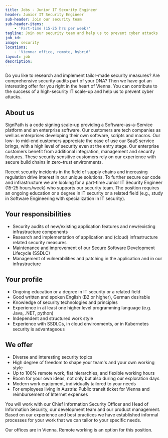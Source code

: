 ```yaml
---
title: Jobs - Junior IT Security Engineer
header: Junior IT Security Engineer
sub-header: Join our security team
sub-header-items:
    - 'Part-time (15-25 hrs per week)'
tagline: Join our security team and help us to prevent cyber attacks
job_id:
image: security
locations: 
    - 'Vienna: office, remote, hybrid'
layout: job
description:
---
```


Do you like to research and implement tailor-made security measures? Are comprehensive security audits part of your DNA? Then we have got an interesting offer for you right in the heart of Vienna. You can contribute to the success of a high-security IT scale-up and help us to prevent cyber attacks.

## About us

SignPath is a code signing scale-up providing a Software-as-a-Service platform and an enterprise software. Our customers are tech companies as well as enterprises developing their own software, scripts and macros. Our low- to mid-end customers appreciate the ease of use our SaaS service brings, with a high level of security even at the entry stage. Our enterprise customers benefit from additional integration, management and security features. These security sensitive customers rely on our experience with secure build chains in zero-trust environments.

Recent security incidents in the field of supply chains and increasing regulation drive interest in our unique solutions. To further secure our code and infrastructure we are looking for a part-time Junior IT Security Engineer (15-25 hours/week) who supports our security team. The position requires an ongoing education or a degree in IT security or a related field (e.g., study in Software Engineering with specialization in IT security).

## Your responsibilities

* Security audits of new/existing application features and new/existing infrastructure components
* Research and implementation of application and (cloud) infrastructure related security measures
* Maintenance and improvement of our Secure Software Development Lifecycle (SSDLC)
* Management of vulnerabilities and patching in the application and in our infrastructure

## Your profile

* Ongoing education or a degree in IT security or a related field
* Good written and spoken English (B2 or higher), German desirable
* Knowledge of security technologies and principles
* Experience in at least one higher level programming language (e.g. Java, .NET, python)
* Independent and structured work style
* Experience with SSDLCs, in cloud environments, or in Kubernetes security is advantageous

## We offer

* Diverse and interesting security topics
* High degree of freedom to shape your team's and your own working style
* Up to 100% remote work, flat hierarchies, and flexible working hours
* Room for your own ideas, not only but also during our exploration days
* Modern work equipment, individually tailored to your needs
* For employees living in Austria: Public transit ticket for Vienna and reimbursement of Internet expenses 

You will work with our Chief Information Security Officer and Head of Information Security, our development team and our product management. Based on our experience and best practices we have established informal processes for your work that we can tailor to your specific needs.

Our offices are in Vienna. Remote working is an option for this position.
